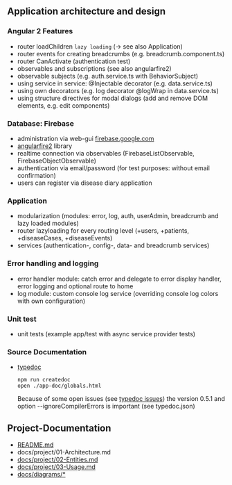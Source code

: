 ## Application architecture and design

### Angular 2 Features
- router loadChildren `lazy loading` (-> see also Application)
- router events for creating breadcrumbs (e.g. breadcrumb.component.ts)
- router CanActivate (authentication test)
- observables and subscriptions (see also angularfire2)
- observable subjects (e.g. auth.service.ts with BehaviorSubject)
- using service in service: @Injectable decorator (e.g. data.service.ts)
- using own decorators (e.g. log decorator @logWrap in data.service.ts)
- using structure directives for modal dialogs (add and remove DOM elements, e.g. edit components)

### Database: Firebase
- administration via web-gui [firebase.google.com](https://firebase.google.com/)
- [angularfire2](https://angularfire2.com/api/) library
- realtime connection via observables (FirebaseListObservable, FirebaseObjectObservable)
- authentication via email/password (for test purposes: without email confirmation)
- users can register via disease diary application

### Application
- modularization (modules: error, log, auth, userAdmin, breadcrumb and lazy loaded modules)
- router lazyloading for every routing level (+users, +patients, +diseaseCases, +diseaseEvents)
- services (authentication-, config-, data- and breadcrumb services)

### Error handling and logging
- error handler module: catch error and delegate to error display handler, error logging and optional route to home
- log module: custom console log service (overriding console log colors with own configuration)

### Unit test
- unit tests (example app/test with async service provider tests)

### Source Documentation
- [typedoc](http://typedoc.org/)

    ```
    npm run createdoc
    open ./app-doc/globals.html
    ```
    
    Because of some open issues (see [typedoc issues](https://github.com/TypeStrong/typedoc/issues)) the version 0.5.1 and option --ignoreCompilerErrors is important (see typedoc.json)

## Project-Documentation

- [README.md](https://github.com/elafari/CAS-FEE_project2/blob/doc/README.md)
- docs/project/01-Architecture.md
- [docs/project/02-Entities.md](https://github.com/elafari/CAS-FEE_project2/blob/doc/docs/project/02-Entities.md)
- [docs/project/03-Usage.md](https://github.com/elafari/CAS-FEE_project2/blob/doc/docs/project/03-Usage.md)
- [docs/diagrams/*](https://github.com/elafari/CAS-FEE_project2/blob/doc/docs/diagrams/)
